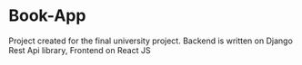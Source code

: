 # Book-App
Project created for the final university project.
Backend is written on Django Rest Api library, Frontend on React JS
